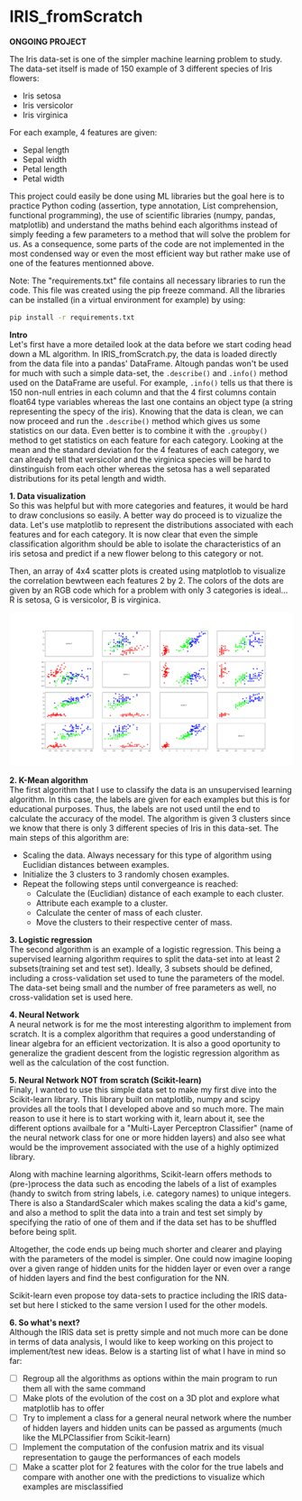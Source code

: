 # IRIS_fromScratch

__ONGOING PROJECT__

The Iris data-set is one of the simpler machine learning problem to study.
The data-set itself is made of 150 example of 3 different species of Iris flowers:
  - Iris setosa
  - Iris versicolor
  - Iris virginica
  
For each example, 4 features are given:
 - Sepal length
 - Sepal width
 - Petal length
 - Petal width
   
This project could easily be done using ML libraries but the goal here is to practice Python coding (assertion, type annotation, List comprehension, functional programming), the use of scientific libraries (numpy, pandas, matplotlib) and understand the maths behind each algorithms instead of simply feeding a few parameters to a method that will solve the problem for us.
As a consequence, some parts of the code are not implemented in the most condensed way or even the most efficient way but rather make use of one of the features mentionned above.

Note: The "requirements.txt" file contains all necessary libraries to run the code. This file was created using the pip freeze command. All the libraries can be installed (in a virtual environment for example) by using:

```bash
pip install -r requirements.txt
```
**Intro**<br />
Let's first have a more detailed look at the data before we start coding head down a ML algorithm. In IRIS_fromScratch.py, the data is loaded directly from the data file into a pandas' DataFrame. Altough pandas won't be used for much with such a simple data-set, the ```.describe()``` and ```.info()``` method used on the DataFrame are useful.
For example, ```.info()``` tells us that there is 150 non-null entries in each column and that the 4 first columns contain float64 type variables whereas the last one contains an object type (a string representing the specy of the iris).
Knowing that the data is clean, we can now proceed and run the ```.describe()``` method which gives us some statistics on our data. Even better is to combine it with the ```.groupby()``` method to get statistics on each feature for each category.
Looking at the mean and the standard deviation for the 4 features of each category, we can already tell that versicolor and the virginica species will be hard to dinstinguish from each other whereas the setosa has a well separated distributions for its petal length and width.

**1. Data visualization**<br />
So this was helpful but with more categories and features, it would be hard to draw conclusions so easily. A better way do proceed is to vizualize the data. Let's use matplotlib to represent the distributions associated with each features and for each category.
It is now clear that even the simple classification algorithm should be able to isolate the characteristics of an iris setosa and predict if a new flower belong to this category or not.

Then, an array of 4x4 scatter plots is created using matplotlob to visualize the correlation bewtween each features 2 by 2. The colors of the dots are given by an RGB code which for a problem with only 3 categories is ideal... R is setosa, G is versicolor, B is virginica.

![Scatter plots](https://github.com/ArnaudL-IT/IRIS_fromScratch/blob/master/IMG/Figure_1.png)

**2. K-Mean algorithm**<br />
The first algorithm that I use to classify the data is an unsupervised learning algorithm. In this case, the labels are given for each examples but this is for educational purposes. Thus, the labels are not used until the end to calculate the accuracy of the model.
The algorithm is given 3 clusters since we know that there is only 3 different species of Iris in this data-set.
The main steps of this algorithm are:
 - Scaling the data. Always necessary for this type of algorithm using Euclidian distances between examples.
 - Initialize the 3 clusters to 3 randomly chosen examples.
 - Repeat the following steps until convergeance is reached:
   - Calculate the (Euclidian) distance of each example to each cluster.
   - Attribute each example to a cluster.
   - Calculate the center of mass of each cluster.
   - Move the clusters to their respective center of mass.

**3. Logistic regression**<br />
The second algorithm is an example of a logistic regression. This being a supervised learning algorithm requires to split the data-set into at least 2 subsets(training set and test set). Ideally, 3 subsets should be defined, including a cross-validation set used to tune the parameters of the model. The data-set being small and the number of free parameters as well, no cross-validation set is used here.

**4. Neural Network**<br />
A neural network is for me the most interesting algorithm to implement from scratch. It is a complex algorithm that requires a good understanding of linear algebra for an efficient vectorization. It is also a good oportunity to generalize the gradient descent from the logistic regression algorithm as well as the calculation of the cost function.

**5. Neural Network NOT from scratch (Scikit-learn)**<br />
Finaly, I wanted to use this simple data set to make my first dive into the Scikit-learn library. This library built on matplotlib, numpy and scipy provides all the tools that I developed above and so much more. The main reason to use it here is to start working with it, learn about it, see the different options availbale for a "Multi-Layer Perceptron Classifier" (name of the neural network class for one or more hidden layers) and also see what would be the improvement associated with the use of a highly optimized library.

Along with machine learning algorithms, Scikit-learn offers methods to (pre-)process the data such as encoding the labels of a list of examples (handy to switch from string labels, i.e. category names) to unique integers. There is also a StandardScaler which makes scaling the data a kid's game, and also a method to split the data into a train and test set simply by specifying the ratio of one of them and if the data set has to be shuffled before being split.

Altogether, the code ends up being much shorter and clearer and playing with the parameters of the model is simpler. One could now imagine looping over a given range of hidden units for the hidden layer or even over a range of hidden layers and find the best configuration for the NN.

Scikit-learn even propose toy data-sets to practice including the IRIS data-set but here I sticked to the same version I used for the other models.

**6. So what's next?**<br />
Although the IRIS data set is pretty simple and not much more can be done in terms of data analysis, I would like to keep working on this project to implement/test new ideas. Below is a starting list of what I have in mind so far:
 - [ ] Regroup all the algorithms as options within the main program to run them all with the same command
 - [ ] Make plots of the evolution of the cost on a 3D plot and explore what matplotlib has to offer
 - [ ] Try to implement a class for a general neural network where the number of hidden layers and hidden units can be passed as arguments (much like the MLPClassifier from Scikit-learn)
 - [ ] Implement the computation of the confusion matrix and its visual representation to gauge the performances of each models
 - [ ] Make a scatter plot for 2 features with the color for the true labels and compare with another one with the predictions to visualize which examples are misclassified
